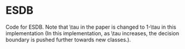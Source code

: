 # ESDB
Code for ESDB. Note that \tau in the paper is changed to 1-\tau in this implementation (In this implementation, as \tau increases, the decision boundary is pushed further towards new classes.).
